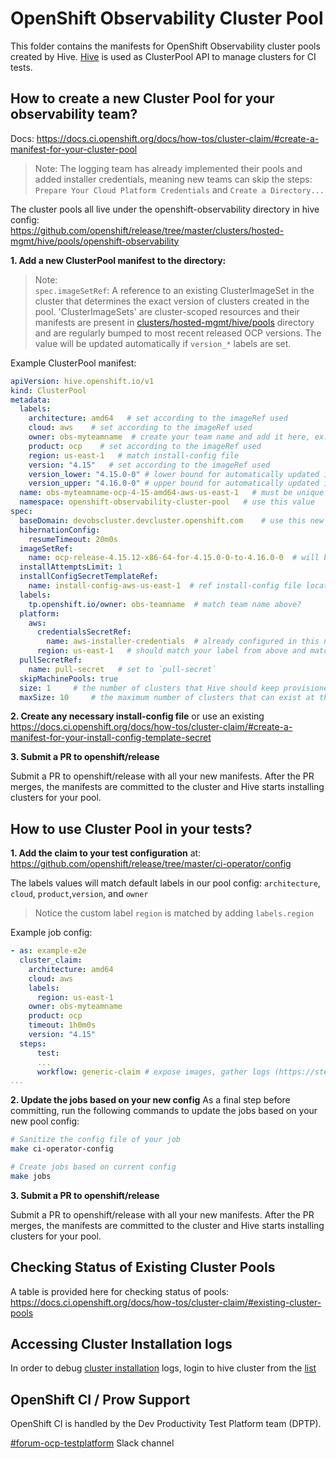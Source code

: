 # OpenShift Observability Cluster Pool

This folder contains the manifests for OpenShift Observability cluster pools created by Hive. [Hive](https://github.com/openshift/hive) is used as ClusterPool API to manage clusters for CI tests.

## How to create a new Cluster Pool for your observability team?
Docs: https://docs.ci.openshift.org/docs/how-tos/cluster-claim/#create-a-manifest-for-your-cluster-pool

> Note:  The logging team has already implemented their pools and added installer credentials, meaning new teams can skip the steps: `Prepare Your Cloud Platform Credentials` and `Create a Directory...`

The cluster pools all live under the openshift-observability directory in hive config:  
https://github.com/openshift/release/tree/master/clusters/hosted-mgmt/hive/pools/openshift-observability

**1. Add a new ClusterPool manifest to the directory:** 

> Note:  
`spec.imageSetRef`: A reference to an existing ClusterImageSet in the cluster that determines the exact version of clusters created in the pool.
'ClusterImageSets' are cluster-scoped resources and their manifests are present in [clusters/hosted-mgmt/hive/pools](https://github.com/openshift/release/tree/master/clusters/hosted-mgmt/hive/pools) directory and are regularly bumped to most recent released OCP versions.
The value will be updated automatically if `version_*` labels are set.

Example ClusterPool manifest:
```yaml
apiVersion: hive.openshift.io/v1
kind: ClusterPool
metadata:
  labels:
    architecture: amd64   # set according to the imageRef used
    cloud: aws    # set according to the imageRef used
    owner: obs-myteamname  # create your team name and add it here, ex: obs-logging
    product: ocp    # set according to the imageRef used
    region: us-east-1   # match install-config file
    version: "4.15"   # set according to the imageRef used
    version_lower: "4.15.0-0" # lower bound for automatically updated imageset
    version_upper: "4.16.0-0" # upper bound for automatically updated imageset
  name: obs-myteamname-ocp-4-15-amd64-aws-us-east-1   # must be unique and should describe your labels above
  namespace: openshift-observability-cluster-pool   # use this value 
spec:
  baseDomain: devobscluster.devcluster.openshift.com    # use this new base domain for all clusters, should match install-config
  hibernationConfig:
    resumeTimeout: 20m0s
  imageSetRef:
    name: ocp-release-4.15.12-x86-64-for-4.15.0-0-to-4.16.0-0  # will be automatically updated if `version_*` labels are set
  installAttemptsLimit: 1
  installConfigSecretTemplateRef:
    name: install-config-aws-us-east-1  # ref install-config file located in this directory
  labels:
    tp.openshift.io/owner: obs-teamname  # match team name above?
  platform:
    aws:
      credentialsSecretRef:
        name: aws-installer-credentials  # already configured in this namespace, use `aws-installer-credentials`
      region: us-east-1   # should match your label from above and match the region from the install config
  pullSecretRef:
    name: pull-secret   # set to `pull-secret`
  skipMachinePools: true
  size: 1     # the number of clusters that Hive should keep provisioned and waiting for use.
  maxSize: 10     # the maximum number of clusters that can exist at the same time.
```

**2. Create any necessary install-config file** or use an existing
https://docs.ci.openshift.org/docs/how-tos/cluster-claim/#create-a-manifest-for-your-install-config-template-secret

**3. Submit a PR to openshift/release**

Submit a PR to openshift/release with all your new manifests. After the PR merges, the manifests are committed to the cluster and Hive starts installing clusters for your pool.


## How to use Cluster Pool in your tests?

**1. Add the claim to your test configuration** at: https://github.com/openshift/release/tree/master/ci-operator/config  

The labels values will match default labels in our pool config:
`architecture`, `cloud`, `product`,`version`, and `owner`
> Notice the custom label `region` is matched by adding `labels.region`

Example job config:
```yaml
- as: example-e2e
  cluster_claim:
    architecture: amd64
    cloud: aws
    labels:
      region: us-east-1
    owner: obs-myteamname
    product: ocp
    timeout: 1h0m0s
    version: "4.15"
  steps:
      test:
      ...
      workflow: generic-claim # expose images, gather logs (https://steps.ci.openshift.org/workflow/generic-claim)  
...
```

**2. Update the jobs based on your new config**
As a final step before committing, run the following commands to update the jobs based on your new pool config:

```bash
# Sanitize the config file of your job
make ci-operator-config

# Create jobs based on current config
make jobs
```
**3. Submit a PR to openshift/release**

Submit a PR to openshift/release with all your new manifests. After the PR merges, the manifests are committed to the cluster and Hive starts installing clusters for your pool.


## Checking Status of Existing Cluster Pools
A table is provided here for checking status of pools:    https://docs.ci.openshift.org/docs/how-tos/cluster-claim/#existing-cluster-pools


## Accessing Cluster Installation logs

In order to debug [cluster installation](https://docs.ci.openshift.org/docs/how-tos/cluster-claim/#troubleshooting-cluster-pools) logs, login to hive cluster from the [list](https://docs.ci.openshift.org/docs/getting-started/useful-links/#clusters)

## OpenShift CI / Prow Support

OpenShift CI is handled by the Dev Productivity Test Platform team (DPTP).

[#forum-ocp-testplatform](https://redhat-internal.slack.com/archives/CBN38N3MW) Slack channel
